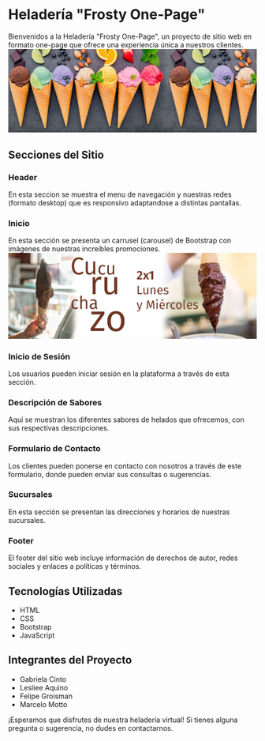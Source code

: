 # Heladería "Frosty One-Page"
Bienvenidos a la Heladería "Frosty One-Page", un proyecto de sitio web en formato one-page que ofrece una experiencia única a nuestros clientes.
![Logo](img/helados_01.jpg)

## Secciones del Sitio

### Header
En esta seccion se muestra el menu de navegación y nuestras redes (formato desktop) que es responsivo adaptandose a distintas pantallas.

### Inicio
En esta sección se presenta un carrusel (carousel) de Bootstrap con imágenes de nuestras increibles promociones.
![Promos](img/Promos/PromosSemana_01.png)

### Inicio de Sesión
Los usuarios pueden iniciar sesión en la plataforma a través de esta sección.

### Descripción de Sabores
Aquí se muestran los diferentes sabores de helados que ofrecemos, con sus respectivas descripciones.

### Formulario de Contacto
Los clientes pueden ponerse en contacto con nosotros a través de este formulario, donde pueden enviar sus consultas o sugerencias.

### Sucursales
En esta sección se presentan las direcciones y horarios de nuestras sucursales.

### Footer
El footer del sitio web incluye información de derechos de autor, redes sociales y enlaces a políticas y términos.

## Tecnologías Utilizadas

- HTML
- CSS
- Bootstrap
- JavaScript

## Integrantes del Proyecto

- Gabriela Cinto
- Lesliee Aquino
- Felipe Groisman
- Marcelo Motto

¡Esperamos que disfrutes de nuestra heladería virtual! Si tienes alguna pregunta o sugerencia, no dudes en contactarnos.
